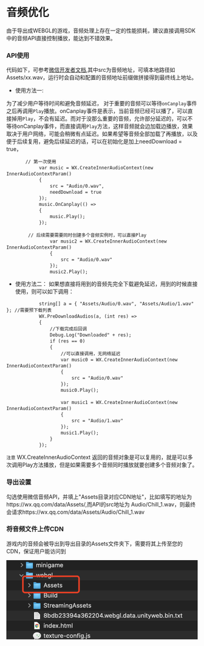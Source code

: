 # 音频优化
由于导出成WEBGL的游戏，音频处理上存在一定的性能损耗，建议直接调用SDK中的音频API直接控制播放，能达到不错效果。
### API使用
代码如下，可参考[微信开发者文档](https://developers.weixin.qq.com/minigame/dev/api/media/audio/InnerAudioContext.html),其中src为音频地址，可填本地路径如 Assets/xx.wav，运行时会自动和配置的音频地址前缀做拼接得到最终线上地址。
* 使用方法一:

为了减少用户等待时间和避免音频延迟，
对于重要的音频可以等待`onCanplay`事件之后再调用`Play`播放。onCanplay事件是表示，当前音频已经可以播了，可以直接掉用`Play`，不会有延迟。而对于没那么重要的音频，允许部分延迟的，可以不等待onCanplay事件，而直接调用`Play`方法，这样音频就会边加载边播放，效果取决于用户网络，可能会稍微有点延迟。如果希望等音频全部加载了再播放，以及便于后续复用，避免后续延迟的话，可以在初始化是加上needDownload = true，
```
       // 第一次使用     
            var music = WX.CreateInnerAudioContext(new InnerAudioContextParam()
            {
                src = "Audio/0.wav",
                needDownload = true
            });
            music.OnCanplay(() =>
            {
                music.Play();
            });
            
        // 后续需要需要同时创建多个音频实例时，可以直接Play
                var music2 = WX.CreateInnerAudioContext(new InnerAudioContextParam()
                {
                    src = "Audio/0.wav"
                });
                music2.Play();    
```
* 使用方法二：
如果想直接将用到的音频先完全下载避免延迟，用到的时候直接使用，则可以如下调用：
```
            string[] a = { "Assets/Audio/0.wav", "Assets/Audio/1.wav" }; //需要预下载列表
            WX.PreDownloadAudios(a, (int res) =>
            {
                //下载完成后回调
                Debug.Log("Downloaded" + res);
                if (res == 0)
                {
                    //可以直接调用，无网络延迟
                    var music0 = WX.CreateInnerAudioContext(new InnerAudioContextParam()
                    {
                        src = "Audio/0.wav"
                    });
                    music0.Play();

                    var music1 = WX.CreateInnerAudioContext(new InnerAudioContextParam()
                    {
                        src = "Audio/1.wav"
                    });
                    music1.Play();
                }
            });
```
`注意` WX.CreateInnerAudioContext 返回的音频对象是可以复用的，就是可以多次调用Play方法播放，但是如果需要多个音频同时播放就要创建多个音频对象了。
### 导出设置
勾选使用微信音频API，并填上"Assets目录对应CDN地址"，比如填写的地址为https://wx.qq.com/data/Assets/,而API的src地址为 Audio/Chill_1.wav，则最终会请求https://wx.qq.com/data/Assets/Audio/Chill_1.wav

 
### 将音频文件上传CDN
 游戏内的音频会被导出到导出目录的Assets文件夹下，需要将其上传至您的CDN，保证用户能访问到
 
![avatar](../image/assets2.png)